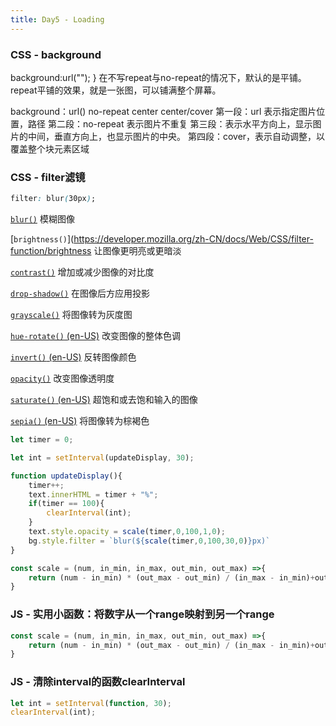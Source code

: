 ```yaml
---
title: Day5 - Loading
---
```


### CSS - background
background:url(""); } 在不写repeat与no-repeat的情况下，默认的是平铺。repeat平铺的效果，就是一张图，可以铺满整个屏幕。

background：url() no-repeat center center/cover
第一段：url 表示指定图片位置，路径
第二段：no-repeat 表示图片不重复
第三段：表示水平方向上，显示图片的中间，垂直方向上，也显示图片的中央。
第四段：cover，表示自动调整，以覆盖整个块元素区域

### CSS - filter滤镜
```css
filter: blur(30px);
```

[`blur()`](https://developer.mozilla.org/zh-CN/docs/Web/CSS/filter-function/blur)
模糊图像

[`brightness()`](https://developer.mozilla.org/zh-CN/docs/Web/CSS/filter-function/brightness
让图像更明亮或更暗淡

[`contrast()`](https://developer.mozilla.org/zh-CN/docs/Web/CSS/filter-function/contrast)
增加或减少图像的对比度

[`drop-shadow()`](https://developer.mozilla.org/zh-CN/docs/Web/CSS/filter-function/drop-shadow)
在图像后方应用投影

[`grayscale()`](https://developer.mozilla.org/zh-CN/docs/Web/CSS/filter-function/grayscale)
将图像转为灰度图

[`hue-rotate()` (en-US)](https://developer.mozilla.org/en-US/docs/Web/CSS/filter-function/hue-rotate "Currently only available in English (US)")
改变图像的整体色调

[`invert()` (en-US)](https://developer.mozilla.org/en-US/docs/Web/CSS/filter-function/invert "Currently only available in English (US)")
反转图像颜色

[`opacity()`](https://developer.mozilla.org/zh-CN/docs/Web/CSS/filter-function/opacity)
改变图像透明度

[`saturate()` (en-US)](https://developer.mozilla.org/en-US/docs/Web/CSS/filter-function/saturate "Currently only available in English (US)")
超饱和或去饱和输入的图像

[`sepia()` (en-US)](https://developer.mozilla.org/en-US/docs/Web/CSS/filter-function/sepia "Currently only available in English (US)")
将图像转为棕褐色

```js
let timer = 0;

let int = setInterval(updateDisplay, 30);

function updateDisplay(){
    timer++;
    text.innerHTML = timer + "%";
    if(timer == 100){
        clearInterval(int);
    }
    text.style.opacity = scale(timer,0,100,1,0);
    bg.style.filter = `blur(${scale(timer,0,100,30,0)}px)`
}

const scale = (num, in_min, in_max, out_min, out_max) =>{
    return (num - in_min) * (out_max - out_min) / (in_max - in_min)+out_min;
}
```

### JS - 实用小函数：将数字从一个range映射到另一个range
```js
const scale = (num, in_min, in_max, out_min, out_max) =>{
    return (num - in_min) * (out_max - out_min) / (in_max - in_min)+out_min;
}
```

### JS - 清除interval的函数clearInterval
```js
let int = setInterval(function, 30);
clearInterval(int);
```
